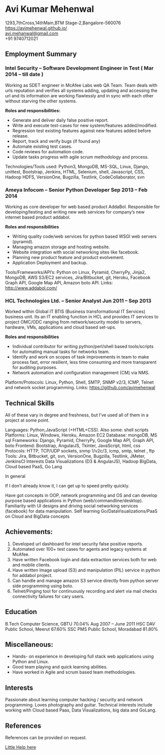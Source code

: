 Avi Kumar Mehenwal
==================================================

1293,7thCross,14thMain,BTM Stage-2,Bangalore-560076<br>
https://avimehenwal.github.io/<br>
avi.mehanwal@gmail.com<br>
+91 9740712021<br>


Employment Summary
--------------------------

### Intel Security – Software Development Engineer in Test ( Mar 2014 – till date )
Working as SDET engineer in McAfee Labs web QA Team. Team deals with urls reputation and verifies all systems adding, updating and accessing the url and its information are working flawlessly and in sync with each other without starving the other systems.

**Roles and responsibilities:**

* Generate and deliver daily false positive report.
* Write and execute test-cases for new system/features added/modified.
* Regression test existing features against new features added before release.
* Report, track and verify bugs (if found any)
* Automate existing test cases.
* Code reviews for automation code.
* Update tasks progress with agile scrum methodology and process.

Technologies/Tools used: Python3, MongoDB, MS-SQL, Linux, Django, unittest, Bootstrap, Jenkins, HTML, Selenium, shell, Javascript, CSS, Hadoop HDFS, VersionOne, Bugzilla, Testlink, CodeCollaborator, svn

### Ameya Infocom – Senior Python Developer           Sep 2013 – Feb 2014
Working as core developer for web based product AddaBol. Responsible for developing/testing and writing new web services for company’s new internet based product addabol. 

**Roles and responsibilities**

* Writing quality code/web services for python based WSGI web servers (pyramid).
* Managing amazon storage and hosting website.
* Website integration with social networking sites like facebook.
* Planning new product feature and product evolvement.
* Application Deployment and backup.

Tools/Frameworks/API’s: Python on Linux, Pyramid, CherryPy, Jinja2, MongoDB, AWS S3/EC2 services, Jira/Bitbucket, git, Heroku, Facebook Graph API, Google Map API, Amazon boto API.
Links: http://www.addabol.com/

### HCL Technologies Ltd. – Senior Analyst          Jun 2011 – Sep 2013
Worked within Global IT BTIS (Business transformational IT Services) business unit. Its an IT enabling function in HCL and provides IT services to project OMC/ODC ranging from network/security model to servers, hardware, VMs, applications and cloud based set-ups.

**Roles and responsibilities**

* Individual contributor for writing python/perl/shell based tools/scripts for automating manual tasks for networks team.
* Identify and work on scopes of task improvements in team to make process fast, error resilient, less time consuming and more transparent for auditing purposes.
* Network automation and configuration management (CM) via NMS.

Platform/Protocols: Linux, Python, Shell, SMTP, SNMP v2/3, ICMP, Telnet and network socket programming.
Links: https://github.com/avimehenwal


Technical Skills
----------------------
All of these vary in degree and freshness, but I’ve used all of them in a project at some point.

Languages:	 Python,JavaScript (+HTML+CSS). Also some: shell scripts 
Platforms:	 Linux, Windows, Heroku, Amazon EC2
Database:	 mongoDB, MS sql
Frameworks: 	 Django, Pyramid, CherryPy, Google Map API, Graph API, boto
Frontend:	 Bootstrap, AngularJS, Tkinter, JavaScript, html, css
Protocols:	 HTTP, TCP/UDP sockets, snmp 1/v2c/3, icmp, smtp, telnet , ftp
Tools:		Jira, Bitbucket, git, svn, VersionOne, Bugzilla, Testlink, JMeter, JenkinsCI
Interests	Data Visualizations (D3 & AngularJS), Hadoop BIgData, Cloud based PaaS, Go Lang

In general

If I don’t already know it, I can get up to speed pretty quickly.

Have got concepts in OOP, network programming and OS and can develop purpose based applications in Python (web/commandline/desktop). Familiarity with UI designs and driving social networking services (facebook) for data manipulation. Self learning Go/DataVisualizations/PaaS on Cloud and BigData concepts


Achievements:
-----------------------
1. Developed url dashboard for intel security false positive reports.
2. Automated over 100+ test cases for agents and legacy systems at McAfee.
3. Have written Facebook login and data extraction services both for web and mobile clients.
4. Have written Image upload (S3) and manipulation (PIL) service in python for addabol project. 
5. Can handle and manage amazon S3 service directly from python server side programming using boto.
6. Telnet/Pinging tool for continuously recording and alert via mail checks connectivity failures for cary users.


Education
-------------------
B.Tech 	 	Computer Science, GBTU 		70.04%				Aug 2007 – June 2011
HSC	 	DAV Public School, Meerut		67.60%
SSC		PMS Public School, Moradabad		81.80%


Miscellaneous:
-------------------------
* Hands- on experience in developing full stack web applications using Python and Linux.
* Good team playing and quick learning abilities.
* Have worked in Agile and scrum based team methodologies.


Interests
------------------------
Passionate about learning computer hacking / security and network programming. Loves photography and guitar. Technical interests include working with Cloud based Paas, Data Visualizations, big data and GoLang.


References
------------------------
References can be provided on request.

[Little Help here](http://www.crypti.cc/cv/)